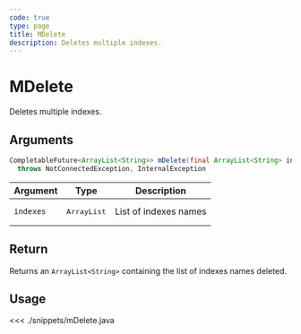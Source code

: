 ```yaml
---
code: true
type: page
title: MDelete
description: Deletes multiple indexes.
---
```


# MDelete

Deletes multiple indexes.

## Arguments

```java
CompletableFuture<ArrayList<String>> mDelete(final ArrayList<String> indexes) 
  throws NotConnectedException, InternalException
```

| Argument  | Type              | Description           |
|-----------|-------------------|-----------------------|
| `indexes` | <pre>ArrayList<String></pre> | List of indexes names |

## Return

Returns an `ArrayList<String>` containing the list of indexes names deleted.

## Usage

<<< ./snippets/mDelete.java
